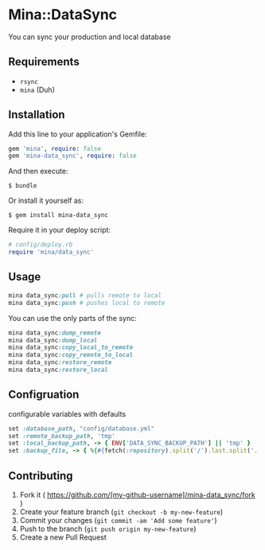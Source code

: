 # Mina::DataSync

You can sync your production and local database

## Requirements

* `rsync`
* `mina` (Duh)

## Installation

Add this line to your application's Gemfile:

```ruby
gem 'mina', require: false
gem 'mina-data_sync', require: false
```

And then execute:

    $ bundle

Or install it yourself as:

    $ gem install mina-data_sync

Require it in your deploy script:

```ruby
# config/deploy.rb
require 'mina/data_sync'
```

## Usage

```ruby
mina data_sync:pull # pulls remote to local
mina data_sync:push # pushes local to remote
```

You can use the only parts of the sync:

``` ruby
mina data_sync:dump_remote
mina data_sync:dump_local
mina data_sync:copy_local_to_remote
mina data_sync:copy_remote_to_local
mina data_sync:restore_remote
mina data_sync:restore_local
```

## Configruation

configurable variables with defaults
```ruby
set :database_path, "config/database.yml"
set :remote_backup_path, 'tmp'
set :local_backup_path, -> { ENV['DATA_SYNC_BACKUP_PATH'] || 'tmp' }
set :backup_file, -> { %{#{fetch(:repository).split('/').last.split('.').first}-#{fetch(:rails_env)}-#{Date.today}.sql} }
```

## Contributing

1. Fork it ( https://github.com/[my-github-username]/mina-data_sync/fork )
2. Create your feature branch (`git checkout -b my-new-feature`)
3. Commit your changes (`git commit -am 'Add some feature'`)
4. Push to the branch (`git push origin my-new-feature`)
5. Create a new Pull Request
